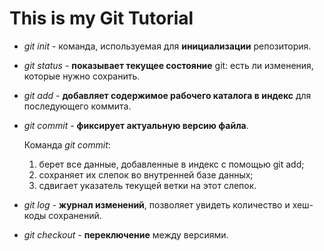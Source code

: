 # This is my Git Tutorial

* *git init* - команда, используемая для **инициализации** репозитория.

* *git status* - **показывает текущее состояние** git: есть ли изменения, которые нужно сохранить.

* *git add* - **добавляет содержимое рабочего каталога в индекс** для последующего коммита.

* *git commit* - **фиксирует актуальную версию файла**.
   
  Команда *git commit*: 
   
  1. берет все данные, добавленные в индекс с помощью git add;
  2. сохраняет их слепок во внутренней базе данных;
  3. сдвигает указатель текущей ветки на этот слепок.

* *git log* - **журнал изменений**, позволяет увидеть количество и хеш-коды сохранений.

* *git checkout* - **переключение** между версиями.